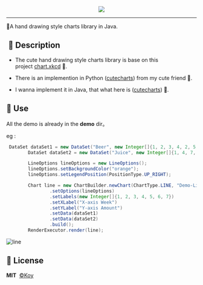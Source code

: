 
<div align=center><img src="https://user-images.githubusercontent.com/19553554/66697551-27384b00-ed09-11e9-9fe8-210918fdeb77.png"></div>


-----
🎨A hand drawing style charts library in Java.

##  📣 Description

- The cute hand drawing style charts library is base on this project [chart.xkcd](https://github.com/timqian/chart.xkcd) :rocket:.

- There is an implemention in Python ([cutecharts](https://github.com/chenjiandongx/cutecharts)) from my cute friend :dog:.

- I wanna implement it in Java, that what here is ([cutecharts](https://github.com/Koooooo-7/cutecharts)) 🎨.


## 📝 Use

All the demo is already in the **demo**  dir。

eg :

```java
 DataSet dataSet1 = new DataSet("Beer", new Integer[]{1, 2, 3, 4, 2, 5, 4});
        DataSet dataSet2 = new DataSet("Juice", new Integer[]{1, 4, 7, 4, 1, 3, 2});

        LineOptions lineOptions = new LineOptions();
        lineOptions.setBackgroundColor("orange");
        lineOptions.setLegendPosition(PositionType.UP_RIGHT);

        Chart line = new ChartBuilder.newChart(ChartType.LINE, "Demo-Line")
                .setOptions(lineOptions)
                .setLabels(new Integer[]{1, 2, 3, 4, 5, 6, 7})
                .setXLabel("X-axis Week")
                .setYLabel("Y-axis Amount")
                .setData(dataSet1)
                .setData(dataSet2)
                .build();
        RenderExecutor.render(line);
```

![line](https://user-images.githubusercontent.com/33706142/77851369-69980a80-720b-11ea-885b-a39fc54d83d9.png)




## 📃 License

**MIT**  [©Koy](https://github.com/Koooooo-7)
